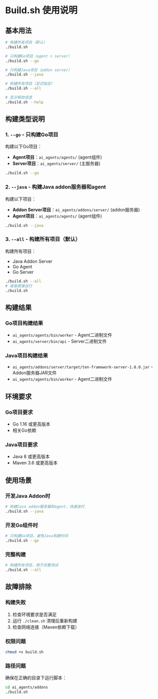 # Build.sh 使用说明

## 基本用法

```bash
# 构建所有项目（默认）
./build.sh

# 只构建Go项目（agent + server）
./build.sh --go

# 只构建Java项目（addon server）
./build.sh --java

# 构建所有项目（显式指定）
./build.sh --all

# 显示帮助信息
./build.sh --help
```

## 构建类型说明

### 1. `--go` - 只构建Go项目

构建以下Go项目：

- **Agent项目**：`ai_agents/agents/` (agent组件)
- **Server项目**：`ai_agents/server/` (主服务器)

```bash
./build.sh --go
```

### 2. `--java` - 构建Java addon服务器和agent

构建以下项目：

- **Addon Server项目**：`ai_agents/addons/server/` (addon服务器)
- **Agent项目**：`ai_agents/agents/` (agent组件)

```bash
./build.sh --java
```

### 3. `--all` - 构建所有项目（默认）

构建所有项目：

- Java Addon Server
- Go Agent
- Go Server

```bash
./build.sh --all
# 或者直接运行
./build.sh
```

## 构建结果

### Go项目构建结果

- `ai_agents/agents/bin/worker` - Agent二进制文件
- `ai_agents/server/bin/api` - Server二进制文件

### Java项目构建结果

- `ai_agents/addons/server/target/ten-framework-server-1.0.0.jar` - Addon服务器JAR文件
- `ai_agents/agents/bin/worker` - Agent二进制文件

## 环境要求

### Go项目要求

- Go 1.16 或更高版本
- 相关Go依赖

### Java项目要求

- Java 8 或更高版本
- Maven 3.6 或更高版本

## 使用场景

### 开发Java Addon时

```bash
# 构建Java addon服务器和agent，快速迭代
./build.sh --java
```

### 开发Go组件时

```bash
# 只构建Go项目，避免Java构建时间
./build.sh --go
```

### 完整构建

```bash
# 构建所有项目，用于完整测试
./build.sh --all
```

## 故障排除

### 构建失败

1. 检查环境要求是否满足
2. 运行 `./clean.sh` 清理后重新构建
3. 检查网络连接（Maven依赖下载）

### 权限问题

```bash
chmod +x build.sh
```

### 路径问题

确保在正确的目录下运行脚本：

```bash
cd ai_agents/addons
./build.sh
```
